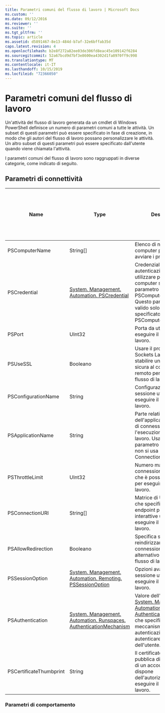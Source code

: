 ```yaml
---
title: Parametri comuni del flusso di lavoro | Microsoft Docs
ms.custom: ''
ms.date: 09/12/2016
ms.reviewer: ''
ms.suite: ''
ms.tgt_pltfrm: ''
ms.topic: article
ms.assetid: d5891467-8e13-484d-b7af-32e6bffab35d
caps.latest.revision: 4
ms.openlocfilehash: b2e8f272a82ee03de306fd8eac45e109142f6284
ms.sourcegitcommit: 52a67bcd9d7bf3e8600ea4302d1fa8970ff9c998
ms.translationtype: MT
ms.contentlocale: it-IT
ms.lasthandoff: 10/15/2019
ms.locfileid: "72366050"
---
```

# <a name="common-workflow-parameters"></a>Parametri comuni del flusso di lavoro

Un'attività del flusso di lavoro generata da un cmdlet di Windows PowerShell definisce un numero di parametri comuni a tutte le attività. Un subset di questi parametri può essere specificato in fase di creazione, in modo che gli autori del flusso di lavoro possano personalizzare le attività. Un altro subset di questi parametri può essere specificato dall'utente quando viene chiamata l'attività.

I parametri comuni del flusso di lavoro sono raggruppati in diverse categorie, come indicato di seguito.

## <a name="connectivity-parameters"></a>Parametri di connettività

|Name|Type|Description|Può essere specificato dall'utente finale in fase di esecuzione?|Può essere specificato dall'autore del flusso di lavoro in fase di creazione?|È possibile specificare l'autore del flusso di lavoro durante la creazione di istanze?|
|----------|----------|-----------------|-----------------------------------------------------|------------------------------------------------------------|-----------------------------------------------------------|
|PSComputerName|String[]|Elenco di nomi di computer per i quali avviare i processi.|Yes|Yes|Yes|
|PSCredential|[System. Management. Automation. PSCredential](/dotnet/api/System.Management.Automation.PSCredential)|Credenziali di autenticazione da utilizzare per l'accesso ai computer specificati dal parametro PSComputerName. Questo parametro è valido solo se è specificato PSComputerName.|Yes|Yes|Yes|
|PSPort|UInt32|Porta da utilizzare per eseguire il flusso di lavoro.|Yes|Yes|Yes|
|PSUseSSL|Booleano|Usare il protocollo Secure Sockets Layer (SSL) per stabilire una connessione sicura al computer remoto per eseguire il flusso di lavoro.|Yes|Yes|Yes|
|PSConfigurationName|String|Configurazione di sessione utilizzata per eseguire il flusso di lavoro.|Yes|Yes|Yes|
|PSApplicationName|String|Parte relativa al nome dell'applicazione dell'URI di connessione per l'esecuzione del flusso di lavoro. Usare questo parametro solo quando non si usa il parametro ConnectionURI.|Yes|Yes|Yes|
|PSThrottleLimit|UInt32|Numero massimo di connessioni simultanee che è possibile stabilire per eseguire il flusso di lavoro.|Yes|TBD|Yes|
|PSConnectionURI|String[]|Matrice di URI completi che specificano gli endpoint per le sessioni interattive utilizzate per eseguire il flusso di lavoro.|Yes|Yes|Yes|
|PSAllowRedirection|Booleano|Specifica se consentire il reindirizzamento della connessione a un URI alternativo per eseguire il flusso di lavoro.|Yes|Yes|Yes|
|PSSessionOption|[System. Management. Automation. Remoting. PSSessionOption](/dotnet/api/System.Management.Automation.Remoting.PSSessionOption)|Opzioni avanzate per la sessione utilizzata per eseguire il flusso di lavoro.|Yes|Yes|Yes|
|PSAuthentication|[System. Management. Automation. Runspaces. AuthenticationMechanism](/dotnet/api/System.Management.Automation.Runspaces.AuthenticationMechanism)|Valore dell'enumerazione [System. Management. Automation. Runspaces. AuthenticationMechanism](/dotnet/api/System.Management.Automation.Runspaces.AuthenticationMechanism) che specifica il meccanismo di autenticazione usato per autenticare le credenziali dell'utente.|Yes|Yes|Yes|
|PSCertificateThumbprint|String|Il certificato di chiave pubblica digitale (X509) di un account utente che dispone dell'autorizzazione per eseguire il flusso di lavoro.|Yes|Yes|Yes|

### <a name="behavior-parameters"></a>Parametri di comportamento